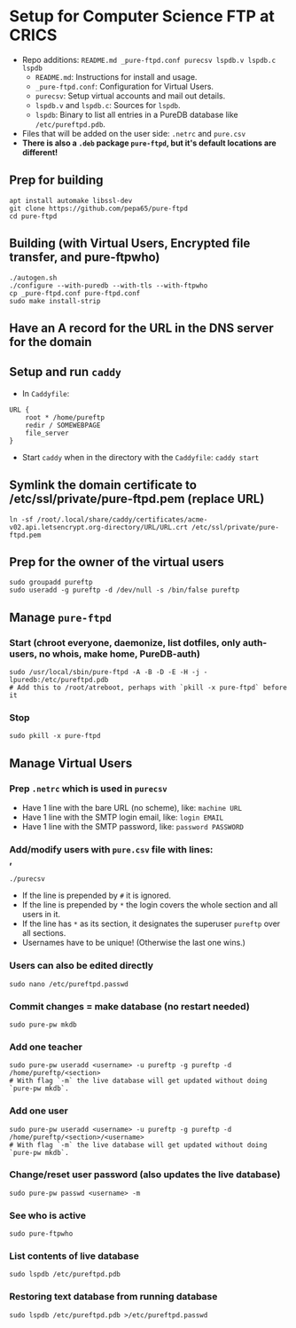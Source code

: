# Setup for Computer Science FTP at CRICS

* Repo additions: `README.md _pure-ftpd.conf purecsv lspdb.v lspdb.c lspdb`
  - `README.md`: Instructions for install and usage.
  - `_pure-ftpd.conf`: Configuration for Virtual Users.
  - `purecsv`: Setup virtual accounts and mail out details.
  - `lspdb.v` and `lspdb.c`: Sources for `lspdb`.
  - `lspdb`: Binary to list all entries in a PureDB database like `/etc/pureftpd.pdb`.
* Files that will be added on the user side: `.netrc` and `pure.csv`
* **There is also a `.deb` package `pure-ftpd`, but it's default locations are different!**

## Prep for building
```
apt install automake libssl-dev
git clone https://github.com/pepa65/pure-ftpd
cd pure-ftpd
```

## Building (with Virtual Users, Encrypted file transfer, and pure-ftpwho)
```
./autogen.sh 
./configure --with-puredb --with-tls --with-ftpwho
cp _pure-ftpd.conf pure-ftpd.conf
sudo make install-strip
```

## Have an A record for the URL in the DNS server for the domain

## Setup and run `caddy`
* In `Caddyfile`:
```
URL {
	root * /home/pureftp
	redir / SOMEWEBPAGE
	file_server
}
```
* Start `caddy` when in the directory with the `Caddyfile`: `caddy start`

## Symlink the domain certificate to /etc/ssl/private/pure-ftpd.pem (replace URL)
`ln -sf /root/.local/share/caddy/certificates/acme-v02.api.letsencrypt.org-directory/URL/URL.crt /etc/ssl/private/pure-ftpd.pem`

## Prep for the owner of the virtual users
```
sudo groupadd pureftp
sudo useradd -g pureftp -d /dev/null -s /bin/false pureftp
```

## Manage `pure-ftpd`

### Start (chroot everyone, daemonize, list dotfiles, only auth-users, no whois, make home, PureDB-auth)
```
sudo /usr/local/sbin/pure-ftpd -A -B -D -E -H -j -lpuredb:/etc/pureftpd.pdb
# Add this to /root/atreboot, perhaps with `pkill -x pure-ftpd` before it
```

### Stop
`sudo pkill -x pure-ftpd`

## Manage Virtual Users

### Prep `.netrc` which is used in `purecsv`
* Have 1 line with the bare URL (no scheme), like: `machine URL`
* Have 1 line with the SMTP login email, like: `login EMAIL`
* Have 1 line with the SMTP password, like: `password PASSWORD`

### Add/modify users with `pure.csv` file with lines: <section>,<username>
`./purecsv`

* If the line is prepended by `#` it is ignored.
* If the line is prepended by `*` the login covers the whole section and all users in it.
* If the line has `*` as its section, it designates the superuser `pureftp` over all sections.
* Usernames have to be unique! (Otherwise the last one wins.)

### Users can also be edited directly
`sudo nano /etc/pureftpd.passwd`

### Commit changes = make database (no restart needed)
`sudo pure-pw mkdb`

### Add one teacher
```
sudo pure-pw useradd <username> -u pureftp -g pureftp -d /home/pureftp/<section>
# With flag `-m` the live database will get updated without doing `pure-pw mkdb`.
```

### Add one user
```
sudo pure-pw useradd <username> -u pureftp -g pureftp -d /home/pureftp/<section>/<username>
# With flag `-m` the live database will get updated without doing `pure-pw mkdb`.
```

### Change/reset user password (also updates the live database)
`sudo pure-pw passwd <username> -m`

### See who is active
`sudo pure-ftpwho`

### List contents of live database
`sudo lspdb /etc/pureftpd.pdb`

### Restoring text database from running database
`sudo lspdb /etc/pureftpd.pdb >/etc/pureftpd.passwd`
